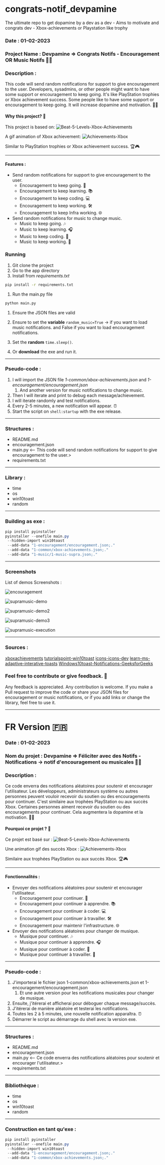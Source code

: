 # congrats-notif_devpamine
The ultimate repo to get dopamine by a dev as a dev -  Aims to motivate and congrats dev - Xbox-achievements or Playstation like trophy
### Date : 01-02-2023
### Project Name : Devpamine => Congrats Notifs - Encouragement OR Music Notifs 🎉🎵

### Description : 
This code will send random notifications for support to give encouragement to the user. Developers, sysadmins, or other people might want to have some support or encouragement to keep going. It's like PlayStation trophies or Xbox achievement success. Some people like to have some support or encouragement to keep going. It will increase dopamine and motivation. 💪✨

#### Why this project? 🤔
This project is based on: ![Beat-5-Levels-Xbox-Achievements](https://www.kitguru.net/wp-content/uploads/2024/01/Beat-5-Levels-768x432.jpg)

A gif animation of Xbox achievement: 
![Achievements-Xbox](https://miro.medium.com/v2/resize:fit:640/format:webp/1*tF2NKWT2g3WB6qco60lKIg.gif)

Similar to PlayStation trophies or Xbox achievement success. 🏆🎮

---

#### Features :
- Send random notifications for support to give encouragement to the user.
    - Encouragement to keep going. 🚀
    - Encouragement to keep learning. 📚
    - Encouragement to keep coding. 💻
    - Encouragement to keep working. 🛠️
    - Encouragement to keep Infra working. 🌐
- Send random notifications for music to change music.
    - Music to keep going. 🎶
    - Music to keep learning. 🎧
    - Music to keep coding. 🎵
    - Music to keep working. 🎼

### Running
1. Git clone the project
1. Go to the app directory
1. Install from *requirements.txt*
```bash
pip install -r requirements.txt
```
1. Run the main.py file
```bash
python main.py
```
1. Ensure the JSON files are valid 
1. Ensure to set the **variable** `random_music=True` -> if you want to load music notifications. and False if you want to load encouragement notifications.
1. Set the **random** `time.sleep()`. 

1. Or **download** the exe and run it. 

---

### Pseudo-code :

1. I will import the JSON file *1-common/xbox-achievements.json* and *1-encouragement/encouragement.json*  
    1. And another version for music notifications to change music. 
1. Then I will iterate and print to debug each message/achievement.
1. I will iterate randomly and test notifications.
1. Every 2-5 minutes, a new notification will appear. ⏰
1. Start the script on `shell:startup` with the exe release.

---

### Structures : 
- README.md
- encouragement.json
- main.py <-- This code will send random notifications for support to give encouragement to the user.>
- requirements.txt

---

### Library : 
 - time
 - os
 - win10toast
 - random

---

### Building as exe : 
```powershell
pip install pyinstaller
pyinstaller --onefile main.py
 --hidden-import win10toast
 --add-data "1-encouragement/encouragement.json;."
 --add-data "1-common/xbox-achievements.json;."
 --add-data "1-music/1-music-supra.json;."
```

---

### Screenshots 

List of demos Screenshots : 


![encouragement](./demo-screenshots/encouragement-demo-2025-02-02-151754.jpg)



![supramusic-demo](./demo-screenshots/supramusic-demo-2025-02-02-135540.jpg)



![supramusic-demo2](./demo-screenshots/supramusic-notif2-2025-02-02-140017.jpg)



![supramusic-demo3](./demo-screenshots/supramusic-demo3-2025-02-02-140558.jpg)


![supramusic-execution](./demo-screenshots/supramusic-execution-2025-02-02-135713.jpg)

---

### Sources : 
[xboxachievements](https://www.xboxachievements.com/)
[tutorialspoint-win10toast](https://www.tutorialspoint.com/windows-10-toast-notifications-with-python)
[icons-icons-dev](https://icon-icons.com/fr/icone/dev/24012)
[learn-ms-adaptive-interative-toasts](https://learn.microsoft.com/en-us/windows/apps/design/shell/tiles-and-notifications/adaptive-interactive-toasts?tabs=xml)
[Windows10toast-Notifications-GeeksforGeeks](https://www.geeksforgeeks.org/windows-10-toast-notifications-with-python/)

### Feel free to contribute or give feedback. 💬
Any feedback is appreciated.
Any contribution is welcome.
If you make a Pull request to improve the code or share your JSON files for encouragement or music notifications, or if you add links or change the library, feel free to use it.

---

# FR Version 🇫🇷

### Date : 01-02-2023
### Nom du projet : Devpamine => Féliciter avec des Notifs - Notifications -> notif d'encouragement ou musicales 🎉🎵

### Description : 
Ce code enverra des notifications aléatoires pour soutenir et encourager l'utilisateur. Les développeurs, administrateurs système ou autres personnes peuvent vouloir recevoir du soutien ou des encouragements pour continuer. C'est similaire aux trophées PlayStation ou aux succès Xbox. Certaines personnes aiment recevoir du soutien ou des encouragements pour continuer. Cela augmentera la dopamine et la motivation. 💪✨

#### Pourquoi ce projet ? 🤔
Ce projet est basé sur : ![Beat-5-Levels-Xbox-Achievements](https://www.kitguru.net/wp-content/uploads/2024/01/Beat-5-Levels-768x432.jpg)

Une animation gif des succès Xbox : 
![Achievements-Xbox](https://miro.medium.com/v2/resize:fit:640/format:webp/1*tF2NKWT2g3WB6qco60lKIg.gif)

Similaire aux trophées PlayStation ou aux succès Xbox. 🏆🎮

---

#### Fonctionnalités :
- Envoyer des notifications aléatoires pour soutenir et encourager l'utilisateur.
    - Encouragement pour continuer. 🚀
    - Encouragement pour continuer à apprendre. 📚
    - Encouragement pour continuer à coder. 💻
    - Encouragement pour continuer à travailler. 🛠️
    - Encouragement pour maintenir l'infrastructure. 🌐
- Envoyer des notifications aléatoires pour changer de musique.
    - Musique pour continuer. 🎶
    - Musique pour continuer à apprendre. 🎧
    - Musique pour continuer à coder. 🎵
    - Musique pour continuer à travailler. 🎼

---

### Pseudo-code :

1. J'importerai le fichier json 1-common/xbox-achievements.json et 1-encouragement/encouragement.json  
    1. Et une autre version pour les notifications musicales pour changer de musique. 
1. Ensuite, j'itérerai et afficherai pour déboguer chaque message/succès.
1. J'itérerai de manière aléatoire et testerai les notifications.
1. Toutes les 2 à 5 minutes, une nouvelle notification apparaîtra. ⏰
1. Démarrer le script au démarrage du shell avec la version exe.

---

### Structures : 
- README.md
- encouragement.json
- main.py <-- Ce code enverra des notifications aléatoires pour soutenir et encourager l'utilisateur.>
- requirements.txt

---

### Bibliothèque : 
 - time
 - os
 - win10toast
 - random

---

### Construction en tant qu'exe : 
```powershell
pip install pyinstaller
pyinstaller --onefile main.py
 --hidden-import win10toast
 --add-data "1-encouragement/encouragement.json;."
 --add-data "1-common/xbox-achievements.json;."
```

